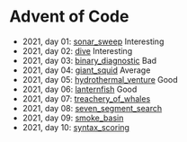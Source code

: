 # Advent of Code
- 2021, day 01: [sonar_sweep](./src/sonar_sweep.rs) Interesting
- 2021, day 02: [dive](./src/dive.rs) Interesting 
- 2021, day 03: [binary_diagnostic](./src/binary_diagnostic.rs) Bad
- 2021, day 04: [giant_squid](./src/giant_squid.rs) Average
- 2021, day 05: [hydrothermal_venture](./src/hydrothermal_venture.rs) Good
- 2021, day 06: [lanternfish](./src/lanternfish.rs) Good
- 2021, day 07: [treachery_of_whales](./src/treachery_of_whales.rs)
- 2021, day 08: [seven_segment_search](./src/seven_segment_search.rs)
- 2021, day 09: [smoke_basin](./src/smoke_basin.rs)
- 2021, day 10: [syntax_scoring](./src/syntax_scoring.rs)
